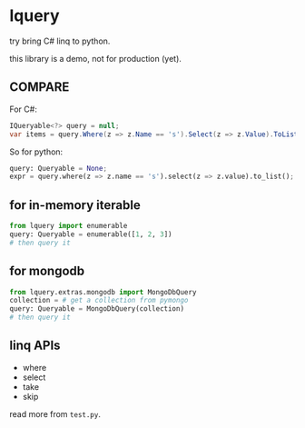 # lquery

try bring C# linq to python.

this library is a demo, not for production (yet).

## COMPARE

For C#:

``` cs
IQueryable<?> query = null;
var items = query.Where(z => z.Name == 's').Select(z => z.Value).ToList();
```

So for python:

``` py
query: Queryable = None;
expr = query.where(z => z.name == 's').select(z => z.value).to_list();
```

## for in-memory iterable

``` py
from lquery import enumerable
query: Queryable = enumerable([1, 2, 3])
# then query it
```

## for mongodb

``` py
from lquery.extras.mongodb import MongoDbQuery
collection = # get a collection from pymongo
query: Queryable = MongoDbQuery(collection)
# then query it
```

## linq APIs

* where
* select
* take
* skip

read more from `test.py`.
